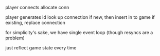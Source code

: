 player connects
allocate conn

player generates id
look up connection
if new, then insert in to game
if existing, replace connection


for simplicity's sake, we have single event loop (though resyncs are a problem)

just reflect game state every time